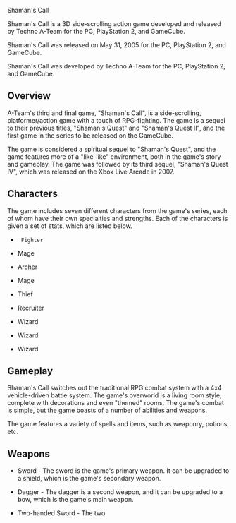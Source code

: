 Shaman's Call

Shaman's Call is a 3D side-scrolling action game developed and released by Techno A-Team for the PC, PlayStation 2, and GameCube.

Shaman's Call was released on May 31, 2005 for the PC, PlayStation 2, and GameCube.

Shaman's Call was developed by Techno A-Team for the PC, PlayStation 2, and GameCube.

## Overview

A-Team's third and final game, "Shaman's Call", is a side-scrolling, platformer/action game with a touch of RPG-fighting. The game is a sequel to their previous titles, "Shaman's Quest" and "Shaman's Quest II", and the first game in the series to be released on the GameCube.

The game is considered a spiritual sequel to "Shaman's Quest", and the game features more of a "like-like" environment, both in the game's story and gameplay. The game was followed by its third sequel, "Shaman's Quest IV", which was released on the Xbox Live Arcade in 2007.

## Characters

The game includes seven different characters from the game's series, each of whom have their own specialties and strengths. Each of the characters is given a set of stats, which are listed below.

*      Fighter
*   Mage
*   Archer
*   Mage
*   Thief
*   Recruiter
*   Wizard
*   Wizard

*   Wizard

## Gameplay

Shaman's Call switches out the traditional RPG combat system with a 4x4 vehicle-driven battle system. The game's overworld is a living room style, complete with decorations and even "themed" rooms. The game's combat is simple, but the game boasts of a number of abilities and weapons.

The game features a variety of spells and items, such as weaponry, potions, etc.

## Weapons

*   Sword - The sword is the game's primary weapon. It can be upgraded to a shield, which is the game's secondary weapon.

*   Dagger - The dagger is a second weapon, and it can be upgraded to a bow, which is the game's main weapon.

*   Two-handed Sword - The two
